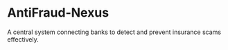 # AntiFraud-Nexus
A central system connecting banks to detect and prevent insurance scams effectively.

